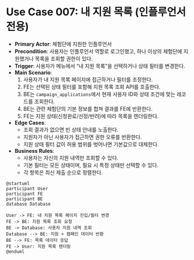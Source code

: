 # Use Case 007: 내 지원 목록 (인플루언서 전용)

- **Primary Actor**: 체험단에 지원한 인플루언서
- **Precondition**: 사용자는 인플루언서 역할로 로그인했고, 하나 이상의 체험단에 지원했거나 목록을 조회할 권한이 있다.
- **Trigger**: 사용자가 메뉴에서 “내 지원 목록”을 선택하거나 상태 필터를 변경한다.
- **Main Scenario**:
  1. 사용자가 내 지원 목록 페이지에 접근하거나 필터를 조정한다.
  2. FE는 선택된 상태 필터를 포함해 지원 목록 조회 API를 호출한다.
  3. BE는 `campaign_applications`에서 현재 사용자 ID와 상태 조건에 맞는 레코드를 조회한다.
  4. BE는 관련 체험단의 기본 정보를 합쳐 결과를 FE에 반환한다.
  5. FE는 지원 상태(신청완료/선정/반려)에 따라 목록을 렌더링한다.
- **Edge Cases**:
  - 조회 결과가 없으면 빈 상태 안내를 노출한다.
  - 지원자가 아닌 사용자가 접근하면 권한 오류를 반환한다.
  - 지원 상태 필터 값이 허용 범위를 벗어나면 기본값으로 대체한다.
- **Business Rules**:
  - 사용자는 자신의 지원 내역만 조회할 수 있다.
  - 기본 필터는 모든 상태이며, 필요 시 특정 상태만 선택할 수 있다.
  - 각 항목은 최신 제출 순으로 정렬한다.

```plantuml
@startuml
participant User
participant FE
participant BE
database Database

User -> FE: 내 지원 목록 페이지 진입/필터 변경
FE -> BE: 지원 목록 조회 요청
BE -> Database: 사용자 지원 내역 조회
Database --> BE: 지원 + 캠페인 데이터 반환
BE --> FE: 목록 데이터 응답
FE -> User: 지원 목록 렌더링
@enduml
```
